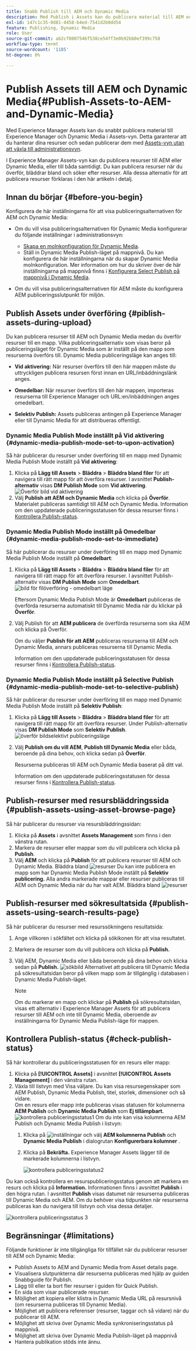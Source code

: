 ```yaml
---
title: Snabb Publish till AEM och Dynamic Media
description: Med Publish i Assets kan du publicera material till AEM och dynamiska medier samtidigt eller separat. Du kan välja resurser och mappar och välja att publicera till Dynamic Media eller AEM.
exl-id: 147c1c35-0d81-4458-b4ed-7541d2b0dd54
feature: Publishing, Dynamic Media
role: User
source-git-commit: ab2cf8007546f538ce54ff3e0b92bb0ef399c758
workflow-type: tm+mt
source-wordcount: '1185'
ht-degree: 0%

---
```


# Publish Assets till AEM och Dynamic Media{#Publish-Assets-to-AEM-and-Dynamic-Media}

Med Experience Manager Assets kan du snabbt publicera material till Experience Manager och Dynamic Media i Assets-vyn. Detta garanterar att du hanterar dina resurser och sedan publicerar dem med [Assets-vyn utan att växla till administrationsvyn](/help/assets/overview.md##persona-based-experiences).

I Experience Manager Assets-vyn kan du publicera resurser till AEM eller Dynamic Media, eller till båda samtidigt. Du kan publicera resurser när du överför, bläddrar bland och söker efter resurser. Alla dessa alternativ för att publicera resurser förklaras i den här artikeln i detalj.

## Innan du börjar {#before-you-begin}

Konfigurera de här inställningarna för att visa publiceringsalternativen för AEM och Dynamic Media:

* Om du vill visa publiceringsalternativen för Dynamic Media konfigurerar du följande inställningar i administrationsvyn:

   * [Skapa en molnkonfiguration för Dynamic Media](/help/assets/dynamic-media/config-dm.md#configuring-dynamic-media-cloud-services).
   * Ställ in Dynamic Media Publish-läget på mappnivå. Du kan konfigurera de här inställningarna när du skapar Dynamic Media molnkonfiguration. Mer information om hur du skriver över de här inställningarna på mappnivå finns i [Konfigurera Select Publish på mappnivå i Dynamic Media](/help/assets/dynamic-media/selective-publishing.md).

* Om du vill visa publiceringsalternativen för AEM måste du konfigurera AEM publiceringsslutpunkt för miljön.

## Publish Assets under överföring {#piblish-assets-during-upload}

Du kan publicera resurser till AEM och Dynamic Media medan du överför resurser till en mapp. Vilka publiceringsalternativ som visas beror på publiceringsläget för Dynamic Media som är inställt på den mapp som resurserna överförs till. Dynamic Media publiceringsläge kan anges till:

* **Vid aktivering:** När resurser överförs till den här mappen måste du uttryckligen publicera resursen först innan en URL/inbäddningslänk anges.

* **Omedelbar:** När resurser överförs till den här mappen, importeras resurserna till Experience Manager och URL:en/inbäddningen anges omedelbart.
* **Selektiv Publish:** Assets publiceras antingen på Experience Manager eller till Dynamic Media för att distribueras offentligt.

### Dynamic Media Publish Mode inställt på Vid aktivering {#dynamic-media-publish-mode-set-to-upon-activation}

Så här publicerar du resurser under överföring till en mapp med Dynamic Media Publish Mode inställt på **Vid aktivering**:

1. Klicka på **Lägg till Assets** > **Bläddra** > **Bläddra bland filer** för att navigera till rätt mapp för att överföra resurser. I avsnittet **Publish-alternativ** visas **DM Publish Mode** som **Vid aktivering**.
   ![Överför bild vid aktivering](/help/assets/assets/upload-uactivation.svg)
2. Välj **Publish att AEM och Dynamic Media** och klicka på **Överför**. Materialet publiceras samtidigt till AEM och Dynamic Media. Information om den uppdaterade publiceringsstatusen för dessa resurser finns i [Kontrollera Publish-status](#check-publish-status).

### Dynamic Media Publish Mode inställt på Omedelbar {#dynamic-media-publish-mode-set-to-immediate}

Så här publicerar du resurser under överföring till en mapp med Dynamic Media Publish Mode inställt på **Omedelbart**:

1. Klicka på **Lägg till Assets** > **Bläddra** > **Bläddra bland filer** för att navigera till rätt mapp för att överföra resurser. I avsnittet Publish-alternativ visas **DM Publish Mode** som **Omedelbart**.
   ![bild för filöverföring - omedelbart läge](/help/assets/assets/resized-image-pdf-svg-new.svg)


   Eftersom Dynamic Media Publish Mode är **Omedelbart** publiceras de överförda resurserna automatiskt till Dynamic Media när du klickar på **Överför**.

2. Välj Publish för att **AEM publicera** de överförda resurserna som ska AEM och klicka på Överför.

   Om du väljer **Publish för att AEM** publiceras resurserna till AEM och Dynamic Media, annars publiceras resurserna till Dynamic Media.

   Information om den uppdaterade publiceringsstatusen för dessa resurser finns i [Kontrollera Publish-status](#check-publish-status).

### Dynamic Media Publish Mode inställt på Selective Publish {#dynamic-media-publish-mode-set-to-selective-publish}

Så här publicerar du resurser under överföring till en mapp med Dynamic Media Publish Mode inställt på **Selektiv Publish**:

1. Klicka på **Lägg till Assets** > **Bläddra** > **Bläddra bland filer** för att navigera till rätt mapp för att överföra resurser. Under Publish-alternativ visas **DM Publish Mode** som **Selektiv Publish**.
   ![överför bildselektivt publiceringsläge](/help/assets/assets/upload-selective.svg)

2. Välj **Publish om du vill AEM**, **Publish till Dynamic Media** eller båda, beroende på dina behov, och klicka sedan på **Överför**.

   Resurserna publiceras till AEM och Dynamic Media baserat på ditt val.

   Information om den uppdaterade publiceringsstatusen för dessa resurser finns i [Kontrollera Publish-status](#check-publish-status).

## Publish-resurser med resursbläddringssida {#publish-assets-using-asset-browse-page}

Så här publicerar du resurser via resursbläddringssidan:

1. Klicka på **Assets** i avsnittet **Assets Management** som finns i den vänstra rutan.
2. Markera de resurser eller mappar som du vill publicera och klicka på **Publish**.
3. Välj **AEM** och klicka på **Publish** för att publicera resurser till AEM och Dynamic Media.
   Bläddra bland ![resurser](/help/assets/assets/browse-uactivation-immediate.svg)
Du kan inte publicera en mapp som har Dynamic Media Publish Mode inställt på **Selektiv publicering.** Alla andra markerade mappar eller resurser publiceras till AEM och Dynamic Media när du har valt AEM.
   Bläddra bland ![resurser](/help/assets/assets/browse-selective123.svg)

## Publish-resurser med sökresultatsida {#publish-assets-using-search-results-page}

Så här publicerar du resurser med resurssökningens resultatsida:

1. Ange villkoren i sökfältet och klicka på sökikonen för att visa resultatet.
2. Markera de resurser som du vill publicera och klicka på **Publish.**
3. Välj AEM, Dynamic Media eller båda beroende på dina behov och klicka sedan på **Publish.**
   ![sökbild](/help/assets/assets/search-mode.svg)
Alternativet att publicera till Dynamic Media på sökresultatsidan beror på vilken mapp som är tillgänglig i databasen i Dynamic Media Publish-läget.

   >[!NOTE]
   >
   >Om du markerar en mapp och klickar på **Publish** på sökresultatsidan, visas ett alternativ i Experience Manager Assets för att publicera resurser till AEM och inte till Dynamic Media, oberoende av inställningarna för Dynamic Media Publish-läge för mappen.

## Kontrollera Publish-status {#check-publish-status}

Så här kontrollerar du publiceringsstatusen för en resurs eller mapp:

1. Klicka på **[!UICONTROL Assets]** i avsnittet **[!UICONTROL Assets Management]** i den vänstra rutan.
2. Växla till listvyn med Visa väljare. Du kan visa resursegenskaper som AEM Publish, Dynamic Media Publish, titel, storlek, dimensioner och så vidare.\
   Om en resurs eller mapp inte publiceras visas statusen för kolumnerna **AEM Publish** och **Dynamic Media Publish** som **Ej tillämpbart.**
   ![kontrollera publiceringsstatus1](/help/assets/assets/check-publish-status1.png)
Om du inte kan visa kolumnerna AEM Publish och Dynamic Media Publish i listvyn:
   1. Klicka på ![inställningar](/help/assets/assets/settings-icon.svg) och välj **AEM kolumnerna Publish** och **Dynamic Media Publish** i dialogrutan **Konfigurerbara kolumner** .
   2. Klicka på **Bekräfta.** Experience Manager Assets lägger till de markerade kolumnerna i listvyn.

      ![kontrollera publiceringsstatus2](/help/assets/assets/check-publish-status2.png)

Du kan också kontrollera en resurspubliceringsstatus genom att markera en resurs och klicka på **Information.** Informationen finns i avsnittet **Publish** i den högra rutan. I avsnittet **Publish** visas datumet när resurserna publiceras till Dynamic Media och AEM. Om du behöver visa tidpunkten när resurserna publiceras kan du navigera till listvyn och visa dessa detaljer.

![kontrollera publiceringsstatus 3](/help/assets/assets/check-publish-status3.png)

## Begränsningar {#limitations}

Följande funktioner är inte tillgängliga för tillfället när du publicerar resurser till AEM och Dynamic Media:

* Publish Assets to AEM and Dynamic Media from Asset details page.
* Visualisera slutpunkterna där resurserna publiceras med hjälp av guiden Snabbguide för Publish.
* Lägg till eller ta bort fler resurser i guiden för Quick Publish.
* En sida som visar publicerade resurser.
* Möjlighet att kopiera eller klistra in Dynamic Media URL på resursnivå (om resurserna publiceras till Dynamic Media).
* Möjlighet att publicera referenser (resurser, taggar och så vidare) när du publicerar till AEM.
* Möjlighet att skriva över Dynamic Media synkroniseringsstatus på mappnivå.
* Möjlighet att skriva över Dynamic Media Publish-läget på mappnivå
* Hantera publikation stöds inte ännu.
